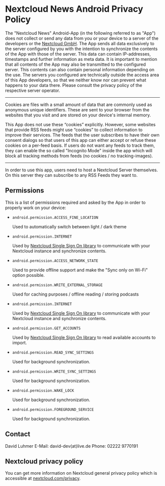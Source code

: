 # Nextcloud News Android Privacy Policy

The "Nextcloud News" Android-App (in the following referred to as "App") does not collect or send any data from you or your device to a server of the developers or the [Nextcloud GmbH](https://nextcloud.com/). The App sends all data exclusively to the server configured by you with the intention to synchronize the contents of the App with those of the server. This data can contain IP-addresses, timestamps and further information as meta data.
It is important to mention that all contents of the App may also be transmitted to the configured server. This contents can also contain personal information depending on the use. The servers you configured are technically outside the access area of this App developers, so that we neither know nor can prevent what happens to your data there. Please consult the privacy policy of the respective server operator.

----------

Cookies are files with a small amount of data that are commonly used as anonymous unique identifiers. These are sent to your browser from the websites that you visit and are stored on your device's internal memory.

This App does not use these “cookies” explicitly. However, some websites that provide RSS feeds might use “cookies” to collect information to improve their services.
The feeds that the user subscribes to have their own consent dialogs so that users of this app can either accept or refuse these cookies on a per-feed basis.
If users do not want any feeds to track them, they can enable the so called "Incognito Mode" inside the app which will block all tracking methods from feeds (no cookies / no tracking-images).

----------

In order to use this app, users need to host a Nextcloud Server themselves. On this server they can subscribe to any RSS Feeds they want to.

## Permissions

This is a list of permissions required and asked by the App in order to properly work on your device:

- `android.permission.ACCESS_FINE_LOCATION`

  Used to automatically switch between light / dark theme

- `android.permission.INTERNET`

  Used by [Nextcloud Single Sign On library](https://github.com/nextcloud/Android-SingleSignOn/) to communicate with your Nextcloud instance and synchronize contents.

- `android.permission.ACCESS_NETWORK_STATE`

  Used to provide offline support and make the "Sync only on Wi-Fi" option possible.

- `android.permission.WRITE_EXTERNAL_STORAGE`

  Used for caching purposes / offline reading / storing podcasts

- `android.permission.INTERNET`

  Used by [Nextcloud Single Sign On library](https://github.com/nextcloud/Android-SingleSignOn/) to communicate with your Nextcloud instance and synchronize contents.

- `android.permission.GET_ACCOUNTS`

  Used by [Nextcloud Single Sign On library](https://github.com/nextcloud/Android-SingleSignOn/) to read available accounts to import.

- `android.permission.READ_SYNC_SETTINGS`

  Used for background synchronization.

- `android.permission.WRITE_SYNC_SETTINGS`

  Used for background synchronization.

- `android.permission.WAKE_LOCK`

  Used for background synchronization.

- `android.permission.FOREGROUND_SERVICE`

  Used for background synchronization.



## Contact

David Luhmer
E-Mail: david-dev(at)live.de
Phone: 02222 9770191


## Nextcloud privacy policy

You can get more information on Nextcloud general privacy policy which is accessible at [nextcloud.com/privacy](https://nextcloud.com/privacy/).
